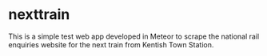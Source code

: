 # nexttrain

This is a simple test web app developed in Meteor to scrape the national rail
enquiries website for the next train from Kentish Town Station.

